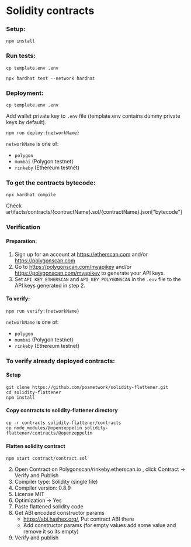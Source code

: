 
# Solidity contracts

### Setup:

```
npm install
```

### Run tests:

```
cp template.env .env
```

```
npx hardhat test --network hardhat
```

### Deployment:

```
cp template.env .env
```

Add wallet private key to `.env` file (template.env contains dummy private keys by default).

```
npm run deploy:{networkName}
```

`networkName` is one of:
- `polygon`
- `mumbai` (Polygon testnet) 
- `rinkeby` (Ethereum testnet)

### To get the contracts bytecode:
```
npx hardhat compile
```
Check artifacts/contracts/{contractName}.sol/{contractName}.json["bytecode"]


### Verification

#### Preparation:
1. Sign up for an account at https://etherscan.com and/or https://polygonscan.com
2. Go to https://polygonscan.com/myapikey and/or https://polygonscan.com/myapikey to generate your API keys.
3. Set `API_KEY_ETHERSCAN` and `API_KEY_POLYGONSCAN` in the `.env` file to the API keys generated in step 2.

#### To verify:
```
npm run verify:{networkName}
```

`networkName` is one of:
- `polygon`
- `mumbai` (Polygon testnet) 
- `rinkeby` (Ethereum testnet)


### To verify already deployed contracts:
#### Setup
```
git clone https://github.com/poanetwork/solidity-flattener.git
cd solidity-flattener
npm install
```
#### Copy contracts to solidity-flattener directory
```
cp -r contracts solidity-flattener/contracts
cp node_modules/@openzeppelin solidity-flattener/contracts/@openzeppelin
```
#### Flatten solidity contract
```
npm start contract/contract.sol
```
2) Open Contract on Polygonscan/rinkeby.etherscan.io , click Contract -> Verify and Publish
3) Compiler type: Solidity (single file)
4) Compiler version: 0.8.9
5) License MIT
6) Optimization -> Yes
7) Paste flattened solidity code
8) Get ABI encoded constructor params
    - https://abi.hashex.org/, Put contract ABI there
    - Add constructor params
      (for empty values add some value and remove it so its empty)
9) Verify and publish
